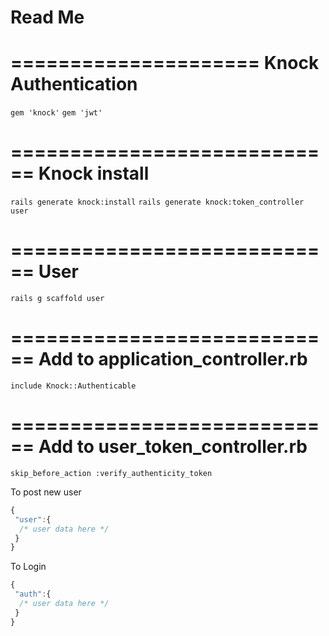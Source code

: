 # Read Me

=====================
Knock Authentication
=====================
`gem 'knock'`
`gem 'jwt'`

============================
Knock install
============================
`rails generate knock:install`
`rails generate knock:token_controller user`

============================
User
============================
`rails g scaffold user`

============================
Add to application_controller.rb
============================
`include Knock::Authenticable`

============================
Add to user_token_controller.rb
============================
`skip_before_action :verify_authenticity_token`

To post new user

```javascript
{
 "user":{
  /* user data here */
 }
}
```

To Login

```javascript
{
 "auth":{
  /* user data here */
 }
}
```
